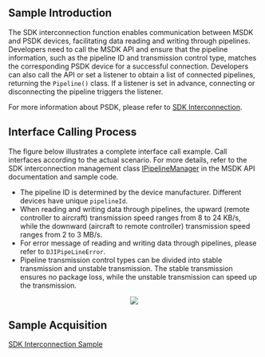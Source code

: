 ## Sample Introduction

The SDK interconnection function enables communication between MSDK and PSDK devices, facilitating data reading and writing through pipelines. Developers need to call the MSDK API and ensure that the pipeline information, such as the pipeline ID and transmission control type, matches the corresponding PSDK device for a successful connection. Developers can also call the API or set a listener to obtain a list of connected pipelines, returning the `Pipeline()` class. If a listener is set in advance, connecting or disconnecting the pipeline triggers the listener.

For more information about PSDK, please refer to [SDK Interconnection](https://developer.dji.com/doc/payload-sdk-tutorial/en/function-set/advanced-function/sdk-interconnection.html).

## Interface Calling Process

The figure below illustrates a complete interface call example. Call interfaces according to the actual scenario. For more details, refer to the SDK interconnection management class [IPipelineManager](https://developer.dji.com/api-reference-v5/android-api/Components/IPipelineManager/IPipelineManager.html) in the MSDK API documentation and sample code.

* The pipeline ID is determined by the device manufacturer. Different devices have unique `pipelineId`.
* When reading and writing data through pipelines, the upward (remote controller to aircraft) transmission speed ranges from 8 to 24 KB/s, while the downward (aircraft to remote controller) transmission speed ranges from 2 to 3 MB/s.
* For error message of reading and writing data through pipelines, please refer to `DJIPipeLineError`.
* Pipeline transmission control types can be divided into stable transmission and unstable transmission. The stable transmission ensures no package loss, while the unstable transmission can speed up the transmission.

<div align=center>
<img src="https://terra-1-g.djicdn.com/71a7d383e71a4fb8887a310eb746b47f/msdk/Documentation/v5.3/sdk-interconnection-en.png" style="width:auto"/>
</div>


## Sample Acquisition

[SDK Interconnection Sample](https://github.com/dji-sdk/Mobile-SDK-Android-V5/blob/dev-sdk-main/SampleCode-V5/android-sdk-v5-sample/src/main/java/dji/sampleV5/aircraft/pages/MOPCenterFragment.kt)
